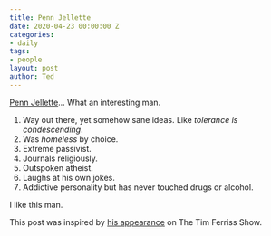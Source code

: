 ```yaml
---
title: Penn Jellette
date: 2020-04-23 00:00:00 Z
categories:
- daily
tags:
- people
layout: post
author: Ted
---
```


[Penn Jellette](https://en.wikipedia.org/wiki/Penn_Jillette)... What an interesting man.

1. Way out there, yet somehow sane ideas. Like _tolerance is condescending_.
2. Was _homeless_ by choice.
3. Extreme passivist.
4. Journals religiously.
5. Outspoken atheist.
5. Laughs at his own jokes.
6. Addictive personality but has never touched drugs or alcohol.

I like this man.

This post was inspired by [his appearance](https://podcastnotes.org/tim-ferris-show/penn-jillette-tim-ferriss-street-performing-weight-loss/) on The Tim Ferriss Show.
